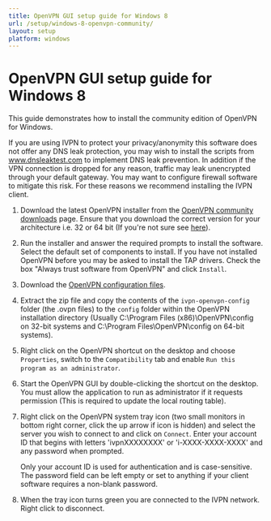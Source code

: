 ```yaml
---
title: OpenVPN GUI setup guide for Windows 8
url: /setup/windows-8-openvpn-community/
layout: setup
platform: windows
---
```

# OpenVPN GUI setup guide for Windows 8

This guide demonstrates how to install the community edition of OpenVPN for Windows.

<div markdown="1" class="notice notice--warning">
If you are using IVPN to protect your privacy/anonymity this software does not offer any DNS leak protection, you may wish to install the scripts from <a href="https://www.dnsleaktest.com">www.dnsleaktest.com</a> to implement DNS leak prevention. In addition if the VPN connection is dropped for any reason, traffic may leak unencrypted through your default gateway. You may want to configure firewall software to mitigate this risk. For these reasons we recommend installing the IVPN client.
</div>

1. Download the latest OpenVPN installer from the [OpenVPN community downloads](http://openvpn.net/index.php/download/community-downloads.html) page. Ensure that you download the correct version for your architecture i.e. 32 or 64 bit (If you're not sure see [here](http://windows.microsoft.com/en-us/windows7/find-out-32-or-64-bit)).

2. Run the installer and answer the required prompts to install the software. Select the default set of components to install. If you have not installed OpenVPN before you may be asked to install the TAP drivers. Check the box "Always trust software from OpenVPN" and click `Install`.

3. Download the [OpenVPN configuration files](/releases/config/ivpn-openvpn-config.zip).

4. Extract the zip file and copy the contents of the `ivpn-openvpn-config` folder (the .ovpn files) to the `config` folder within the OpenVPN installation directory (Usually C:\Program Files (x86)\OpenVPN\config on 32-bit systems and C:\Program Files\OpenVPN\config on 64-bit systems).

5. Right click on the OpenVPN shortcut on the desktop and choose `Properties`, switch to the `Compatibility` tab and enable `Run this program as an administrator`.

6. Start the OpenVPN GUI by double-clicking the shortcut on the desktop. You must allow the application to run as administrator if it requests permission (This is required to update the local routing table).

7. Right click on the OpenVPN system tray icon (two small monitors in bottom right corner, click the up arrow if icon is hidden) and select the server you wish to connect to and click on `Connect`. Enter your account ID that begins with letters 'ivpnXXXXXXXX' or 'i-XXXX-XXXX-XXXX' and any password when prompted.

   <div markdown="1" class="notice notice--info">
   Only your account ID is used for authentication and is case-sensitive. The password field can be left empty or set to anything if your client software requires a non-blank password.
   </div>

8.  When the tray icon turns green you are connected to the IVPN network. Right click to disconnect.
